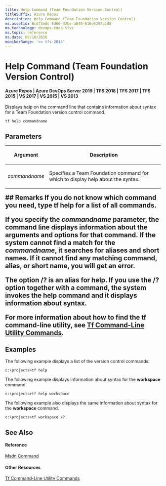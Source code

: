 ```yaml
---
title: Help Command (Team Foundation Version Control)
titleSuffix: Azure Repos
description: Help Command (Team Foundation Version Control)
ms.assetid: 8cd73edc-8d60-42be-a840-616e6207a1d8
ms.technology: devops-code-tfvc
ms.topic: reference
ms.date: 08/10/2016
monikerRange: '>= tfs-2015'
---
```



# Help Command (Team Foundation Version Control)

#### Azure Repos | Azure DevOps Server 2019 | TFS 2018 | TFS 2017 | TFS 2015 | VS 2017 | VS 2015 | VS 2013

Displays help on the command line that contains information about syntax for a Team Foundation version control command.

```
tf help commandname
```

## Parameters<table>
<thead>
<tr>
<th><p><strong>Argument</strong></p></th>
<th><p><strong>Description</strong></p></th>
</tr>
</thead>
<tbody>
<tr>
<td><p><em>commandname</em></p></td>
<td><p>Specifies a Team Foundation command for which to display help about the syntax.</p></td>
</tr>
</tbody>
</table>
## Remarks
If you do not know which command you need, type <strong>tf help</strong> for a list of all commands.

If you specify the *commandname* parameter, the command line displays information about the arguments and options for that command. If the system cannot find a match for the *commandname*, it searches for aliases and short names. If it cannot find any matching command, alias, or short name, you will get an error.

The option **/?** is an alias for **help**. If you use the **/?** option together with a command, the system invokes the **help** command and it displays information about syntax.

For more information about how to find the **tf** command-line utility, see [Tf Command-Line Utility Commands](https://msdn.microsoft.com/library/z51z7zy0).
## Examples
The following example displays a list of the version control commands.

```
c:\projects>tf help
```

The following example displays information about syntax for the **workspace** command.

```
c:\projects>tf help workspace
```

The following example also displays the same information about syntax for the **workspace** command.

```
c:\projects>tf workspace /?
```

## See Also

#### Reference

[Msdn Command](msdn-command.md)

#### Other Resources

[Tf Command-Line Utility Commands](https://msdn.microsoft.com/library/z51z7zy0)
